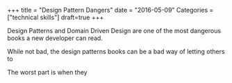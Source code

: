 +++
title = "Design Pattern Dangers"
date = "2016-05-09"
Categories = ["technical skills"]
draft=true
+++

Design Patterns and Domain Driven Design are one of the most dangerous books a
new developer can read.

While not bad, the design patterns books can be a bad way of letting others to

The worst part is when they 
